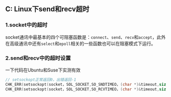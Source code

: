 ## C: Linux下send和recv超时


### 1.socket中的超时

socket通讯中最基本的四个可阻塞函数是：`connect`、`send`、`recv`和`accept`，此外在高级通讯中还有`select`和`epoll`相关的一些函数也可以在阻塞模式下运行。

### 2.send和recv中的超时设置

一下代码在Ubuntu和Suse下实测有效

```c
// setsockopt正常返回0，出错返回-1
CHK_ERR(setsockopt(socket，SOL_SOCKET,SO_SNDTIMEO，(char *)&timeout,sizeof(struct timeval)));
CHK_ERR(setsockopt(socket，SOL_SOCKET,SO_RCVTIMEO，(char *)&timeout,sizeof(struct timeval)));
```